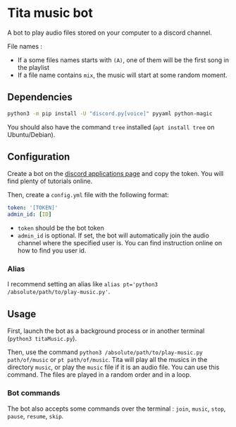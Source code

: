 # Tita music bot

A bot to play audio files stored on your computer to a discord channel.

File names :
- If a some files names starts with `(A)`, one of them will be the first song in the playlist
- If a file name contains `mix`, the music will start at some random moment.

## Dependencies

```bash
python3 -m pip install -U "discord.py[voice]" pyyaml python-magic
```

You should also have the command `tree` installed (`apt install tree` on Ubuntu/Debian).

## Configuration

Create a bot on the [discord applications page](https://discord.com/developers/applications) and copy the token. You will find plenty of tutorials online.

Then, create a `config.yml` file with the following format:

```yaml
token: '[TOKEN]'
admin_id: [ID]
```

- `token` should be the bot token
- `admin_id` is optional. If set, the bot will automatically join the audio channel where the specified user is. You can find instruction online on how to find you user id.

### Alias

I recommend setting an alias like `alias pt='python3 /absolute/path/to/play-music.py'`.

## Usage

First, launch the bot as a background process or in another terminal (`python3 titaMusic.py`).

Then, use the command `python3 /absolute/path/to/play-music.py path/of/music` or `pt path/of/music`. Tita will play all the musics in the directory `music`, or play the `music` file if it is an audio file. You can use this command. The files are played in a random order and in a loop.

### Bot commands

The bot also accepts some commands over the terminal : `join`, `music`, `stop`, `pause`, `resume`, `skip`.
